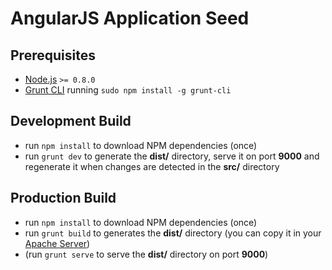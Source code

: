 AngularJS Application Seed
=========

Prerequisites
---------

- [Node.js](https://nodejs.org/en/) ```>= 0.8.0```
- [Grunt CLI](http://gruntjs.com/getting-started) running ```sudo npm install -g grunt-cli```

Development Build
---------

- run ```npm install``` to download NPM dependencies (once)
- run ```grunt dev``` to generate the **dist/** directory, serve it on port **9000** and regenerate it when changes are detected in the **src/** directory

Production Build
---------

- run ```npm install``` to download NPM dependencies (once)
- run ```grunt build```  to generates the **dist/** directory (you can copy it in your [Apache Server](https://httpd.apache.org/))
- (run ```grunt serve``` to serve the **dist/** directory on port **9000**)